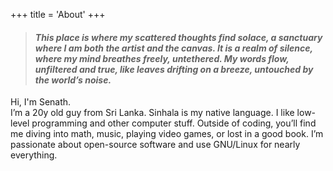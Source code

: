 +++
title = 'About'
+++

>####  _This place is where my scattered thoughts find solace, a sanctuary where I am both the artist and the canvas. It is a realm of silence, where my mind breathes freely, untethered. My words flow, unfiltered and true, like leaves drifting on a breeze, untouched by the world’s noise._

Hi, I'm Senath.  
I’m a 20y old guy from Sri Lanka. Sinhala is my native language.
I like low-level programming and other computer stuff.
Outside of coding, you’ll find me diving into math, music, playing video games, or lost in a good book. I’m passionate about open-source software and use GNU/Linux for nearly everything.
